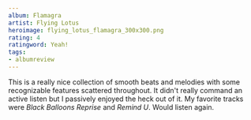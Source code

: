 ```yaml
---
album: Flamagra
artist: Flying Lotus
heroimage: flying_lotus_flamagra_300x300.png
rating: 4
ratingword: Yeah!
tags:
- albumreview
---
```

This is a really nice collection of smooth beats and melodies with some
recognizable features scattered throughout. It didn't really command an active
listen but I passively enjoyed the heck out of it. My favorite tracks were
_Black Balloons Reprise_ and _Remind U_. Would listen again.
